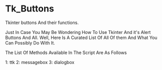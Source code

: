 # Tk_Buttons
Tkinter buttons And their functions.


Just In Case You May Be Wondering How To Use Tkinter And it's Alert Buttons And All.
Well, Here Is A Curated List Of All Of them And What You Can Possibly Do With It.

The List Of Methods Available In The Script Are As Follows

1: ttk
2: messagebox
3: dialogbox
